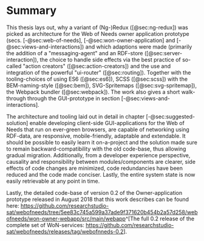 
# Summary


This thesis lays out, why a variant of (Ng-)Redux ([@sec:ng-redux]) was picked as architecture for the Web of Needs owner application prototype (secs. [-@sec:web-of-needs], [-@sec:won-owner-application] and [-@sec:views-and-interactions]) and which adaptions were made (primarily the addition of a "messaging-agent" and an RDF-store ([@sec:server-interaction]), the choice to handle side effects via the best practice of so-called "action creators" ([@sec:action-creators]) and the use and integration of the powerful "ui-router" ([@sec:routing]). Together with the tooling-choices of using ES6 ([@sec:es6]), SCSS ([@sec:scss]) with the BEM-naming-style ([@sec:bem]), SVG-Spritemaps ([@sec:svg-spritemap]), the Webpack bundler ([@sec:webpack]). The work also gives a short walk-through through the GUI-prototype in section [-@sec:views-and-interactions].

The architecture and tooling laid out in detail in chapter [-@sec:suggested-solution] enable developing client-side GUI-applications for the Web of Needs that run on ever-green browsers, are capable of networking using RDF-data, are responsive, mobile-friendly, adaptable and extendable. It should be possible to easily learn it on-a-project and the solution made sure to remain backward-compatibility with the old code-base, thus allowing gradual migration. Additionally, from a developer experience perspective, causality and responsibility between modules/components are clearer, side effects of code changes are minimized, code redundancies have been reduced and the code made conciser. Lastly, the entire system state is now easily retrievable at any point in time.

Lastly, the detailed code-base of version 0.2 of the Owner-application prototype released in August 2018 that this work describes can be found here: 
<https://github.com/researchstudio-sat/webofneeds/tree/5ee83c745a599a37ade9f371620b454b2a57d258/webofneeds/won-owner-webapp/src/main/webapp>^[The full 0.2 release of the complete set of WoN-services: <https://github.com/researchstudio-sat/webofneeds/releases/tag/webofnneds-0.2>].

<!-- # Summary and Future Work -->

<!--
## Future work

* [HTTP Batching](https://github.com/researchstudio-sat/webofneeds/issues/764) via HTTP2
* [Super-slim Owner-Server](https://github.com/researchstudio-sat/webofneeds/issues/842)
* [Make WoN-app pinnable to home screen](https://github.com/researchstudio-sat/webofneeds/issues/844)
* web-workers / caching
* accessability

transitioning into a language with more type-safety, i.e. elm

want to make it possible to build small apps quickly (personal desire tho)

kristina has build a use-case engine for the application, adding use-cases / extending features.

merge with critical reflection section? the "future" work has already happened. 
-->